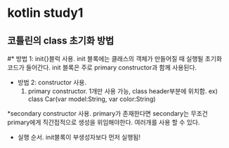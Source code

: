 # kotlin study1
## 코틀린의 class 초기화 방법

 #* 방법 1: init{}블럭 사용. 
    init 블록에는 클래스의 객체가 만들어질 때 실행될 초기화 코드가 들어간다. 
    init 블록은 주로 primary constructor과 함께 사용된다.
  
 * 방법 2: constructor 사용.   
    1. primary constructor. 
    1개만 사용 가능, class header부분에 위치함. 
    ex) class Car(var model:String, var color:String)
    
  
  *secondary constructor 사용. 
      primary가 존재한다면 secondary는 무조건 primary에게 직간접적으로 생성을 위임해야한다.
      여러개를 사용 할 수 있다.
   
   * 실행 순서. 
      init블록이 부생성자보다 먼저 실행됨!
